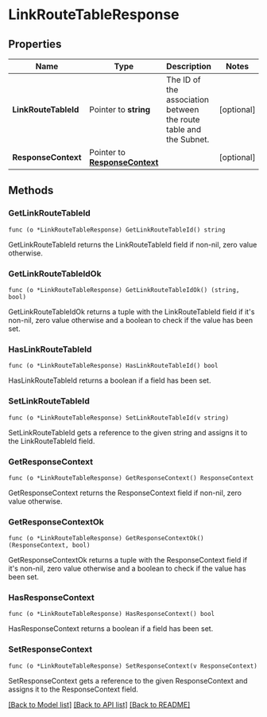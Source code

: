 # LinkRouteTableResponse

## Properties

Name | Type | Description | Notes
------------ | ------------- | ------------- | -------------
**LinkRouteTableId** | Pointer to **string** | The ID of the association between the route table and the Subnet. | [optional] 
**ResponseContext** | Pointer to [**ResponseContext**](ResponseContext.md) |  | [optional] 

## Methods

### GetLinkRouteTableId

`func (o *LinkRouteTableResponse) GetLinkRouteTableId() string`

GetLinkRouteTableId returns the LinkRouteTableId field if non-nil, zero value otherwise.

### GetLinkRouteTableIdOk

`func (o *LinkRouteTableResponse) GetLinkRouteTableIdOk() (string, bool)`

GetLinkRouteTableIdOk returns a tuple with the LinkRouteTableId field if it's non-nil, zero value otherwise
and a boolean to check if the value has been set.

### HasLinkRouteTableId

`func (o *LinkRouteTableResponse) HasLinkRouteTableId() bool`

HasLinkRouteTableId returns a boolean if a field has been set.

### SetLinkRouteTableId

`func (o *LinkRouteTableResponse) SetLinkRouteTableId(v string)`

SetLinkRouteTableId gets a reference to the given string and assigns it to the LinkRouteTableId field.

### GetResponseContext

`func (o *LinkRouteTableResponse) GetResponseContext() ResponseContext`

GetResponseContext returns the ResponseContext field if non-nil, zero value otherwise.

### GetResponseContextOk

`func (o *LinkRouteTableResponse) GetResponseContextOk() (ResponseContext, bool)`

GetResponseContextOk returns a tuple with the ResponseContext field if it's non-nil, zero value otherwise
and a boolean to check if the value has been set.

### HasResponseContext

`func (o *LinkRouteTableResponse) HasResponseContext() bool`

HasResponseContext returns a boolean if a field has been set.

### SetResponseContext

`func (o *LinkRouteTableResponse) SetResponseContext(v ResponseContext)`

SetResponseContext gets a reference to the given ResponseContext and assigns it to the ResponseContext field.


[[Back to Model list]](../README.md#documentation-for-models) [[Back to API list]](../README.md#documentation-for-api-endpoints) [[Back to README]](../README.md)


